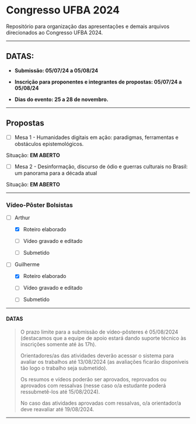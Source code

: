 # Congresso UFBA 2024

Repositório para organização das apresentações e demais arquivos direcionados ao Congresso UFBA 2024.

---

## DATAS:

- **Submissão: 05/07/24 a 05/08/24**

- **Inscrição para proponentes e integrantes de propostas:  05/07/24 a 05/08/24** 

- **Dias do evento: 25 a 28 de novembro.**

---

## Propostas

- [ ] Mesa 1 - Humanidades digitais em ação: paradigmas, ferramentas e obstáculos epistemológicos.

Situação: **EM ABERTO**

- [ ] Mesa 2 - Desinformação, discurso de ódio e guerras culturais no Brasil: um panorama para a década atual

Situação: **EM ABERTO**

---

### Vídeo-Pôster Bolsistas

- [ ] Arthur

  - [x] Roteiro elaborado

  - [ ] Vídeo gravado e editado
  
  - [ ] Submetido
 
- [ ] Guilherme

  - [x] Roteiro elaborado

  - [ ] Vídeo gravado e editado
  
  - [ ] Submetido

---

#### DATAS

>O prazo limite para a submissão de vídeo-pôsteres é 05/08/2024 (destacamos que a equipe de apoio estará dando suporte técnico às inscrições somente até às 17h).
>
>Orientadores/as das atividades deverão acessar o sistema para avaliar os trabalhos até 13/08/2024 (as avaliações ficarão disponíveis tão logo o trabalho seja submetido). 
>
>Os resumos e vídeos poderão ser aprovados, reprovados ou aprovados com ressalvas (nesse caso o/a estudante poderá ressubmetê-los até 15/08/2024). 
>
>No caso das atividades aprovadas com ressalvas, o/a orientador/a deve reavaliar até 19/08/2024.

---
